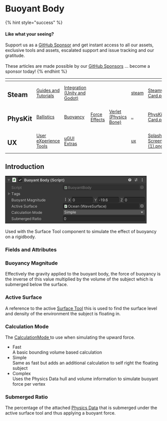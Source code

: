 # Buoyant Body

{% hint style="success" %}
#### Like what your seeing?

Support us as a [GitHub Sponsor](../../../become-a-sponsor/) and get instant access to all our assets, exclusive tools and assets, escalated support and issue tracking and our gratitude.\
\
These articles are made possible by our [GitHub Sponsors](../../../become-a-sponsor/) ... become a sponsor today!
{% endhint %}

<table data-view="cards"><thead><tr><th></th><th></th><th></th><th></th><th></th><th data-hidden data-card-target data-type="content-ref"></th><th data-hidden data-card-cover data-type="files"></th></tr></thead><tbody><tr><td><h2>Steam</h2></td><td><a href="../../../company/steam/">Guides and Tutorials</a></td><td><a href="../../steamworks/">Integration (Unity and Godot)</a></td><td></td><td></td><td><a href="../../../company/steam/">steam</a></td><td><a href="../../../.gitbook/assets/Steamworks Card.png">Steamworks Card.png</a></td></tr><tr><td><h2>PhysKit</h2></td><td><a href="../sample-scenes/fantasy-style-ballistic-simulation.md">Ballistics</a></td><td><a href="../sample-scenes/1-buoyancy-example.md">Buoyancy</a></td><td><a href="../sample-scenes/1-force-effect-fields.md">Force Effects</a></td><td><a href="../sample-scenes/2-verlet-spring-skinned-mesh.md">Verlet (Physics Bone)</a></td><td><a href="../">..</a></td><td><a href="../../../.gitbook/assets/PhysKit Card.png">PhysKit Card.png</a></td></tr><tr><td><h2>UX</h2></td><td><a href="../../ux/learning/core-concepts/">User eXperience Tools</a></td><td><a href="../../ux/learning/ugui-extras/">uGUI Extras</a></td><td></td><td></td><td><a href="../../ux/">ux</a></td><td><a href="../../../.gitbook/assets/Splash Screen (1).png">Splash Screen (1).png</a></td></tr></tbody></table>

## Introduction

![](<../../../.gitbook/assets/image (159) (1) (1).png>)

Used with the Surface Tool component to simulate the effect of buoyancy on a rigidbody.

### Fields and Attributes

### Buoyancy Magnitude

Effectively the gravity applied to the buoyant body, the force of buoyancy is the inverse of this value multiplied by the volume of the subject which is submerged below the surface.&#x20;

### Active Surface

A reference to the active [Surface Tool](surface-tool.md) this is used to find the surface level and density of the environment the subject is floating in.

### Calculation Mode

The [CalculationMode ](../enums/calculation-mode.md)to use when simulating the upward force.&#x20;

* Fast\
  A basic bounding volume based calculation&#x20;
* Simple\
  Same as fast but adds an additional calculation to self right the floating subject
* Complex\
  Uses the Physics Data hull and volume information to simulate buoyant force per vertex

### Submerged Ratio

The percentage of the attached [Physics Data](physics-data.md) that is submerged under the active surface tool and thus applying a buoyant force.
